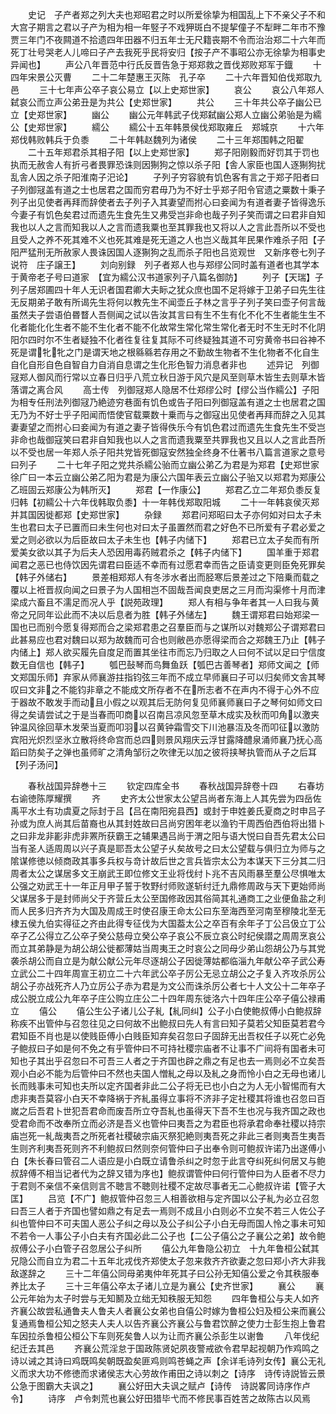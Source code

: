 <!-- { "loadSidebar": true } -->
　　史记　子产者郑之列大夫也郑昭君之时以所爱徐挚为相国乱上下不亲父子不和大宫子期言之君以子产为相为相一年竪子不戏狎斑白不提挈僮子不犁畔二年市不豫贾三年门不夜闗道不拾遗四年田器不归五年士无尺籍丧期不令而治治郑二十六年而死丁壮号哭老人儿啼曰子产去我死乎民将安归【按子产不事昭公亦无徐挚为相事史异闻也】
　　声公八年晋范中行氏反晋告急于郑郑救之晋伐郑败郑军于鐡
　　十四年宋景公灭曹
　　二十二年楚惠王灭陈　孔子卒
　　二十六年晋知伯伐郑取九邑
　　三十七年声公卒子哀公易立【以上史郑世家】
　　哀公
　　哀公八年郑人弑哀公而立声公弟丑是为共公【史郑世家】
　　共公
　　三十年共公卒子幽公已立【史郑世家】
　　幽公
　　幽公元年韩武子伐郑弑幽公郑人立幽公弟骀是为繻公【史郑世家】
　　繻公
　　繻公十五年韩景侯伐郑取雍丘　郑城京
　　十六年郑伐韩败韩兵于负黍
　　二十年韩赵魏列为诸侯
　　二十三年郑围韩之阳翟
　　二十五年郑君杀其相子阳【以上史郑世家】
　　郑子阳刚毅而好罚其于罚也执而无赦舎人有折弓者畏罪恐诛则因猘狗之惊以杀子阳【舎人家臣也国人逐猘狗扰乱舎人因之杀子阳淮南子汜论】
　　子列子穷容貌有饥色客有言之于郑子阳者曰子列御冦盖有道之士也居君之国而穷君毋乃为不好士乎郑子阳令官遗之粟数十秉子列子出见使者再拜而辞使者去子列子入其妻望而拊心曰妾闻为有道者妻子皆得逸乐今妻子有饥色矣君过而遗先生食先生又弗受岂非命也哉子列子笑而谓之曰君非自知我也以人之言而知我以人之言而遗我粟也至其罪我也又将以人之言此吾所以不受也且受人之养不死其难不义也死其难是死无道之人也岂义哉其年民果作难杀子阳【子阳严猛刑无所赦家人畏诛因国人逐猘狗之乱而杀子阳也吕览观世　又新序卷七列子说符　庄子譲王】
　　刘向别録　列子者郑人也与郑缪公同时盖有道者也其学本于黄帝老子号曰道家　【宜为繻公汉书道家列子八篇名御防】
　　列子【天瑞】子列子居郑圃四十年人无识者国君卿大夫眎之犹众庶也国不足将嫁于卫弟子曰先生往无反期弟子敢有所谒先生将何以教先生不闻壶丘子林之言乎子列子笑曰壶子何言哉虽然夫子尝语伯昬瞀人吾侧闻之试以告汝其言曰有生不生有化不化不生者能生生不化者能化化生者不能不生化者不能不化故常生常化常生常化者无时不生无时不化阴阳尔四时尔不生者疑独不化者徃复往复其际不可终疑独其道不可穷黄帝书曰谷神不死是谓牝牝之门是谓天地之根緜緜若存用之不勤故生物者不生化物者不化自生自化自形自色自智自力自消自息谓之生化形色智力消息者非也
　　述异记　列御冦郑人御风而行常以立春日归乎八荒立秋日游于风穴是风至则草木皆生去则草木皆落谓之离合风
　　高士传　列御冦郑人隐居不仕郑缪公时【缪公当作繻公】子阳为相专任刑法列御冦乃絶迹穷巷面有饥色或告子阳曰列御寇盖有道之士也居君之国无乃为不好士乎子阳闻而悟使官载粟数十乗而与之御寇出见使者再拜而辞之入见其妻妻望之而拊心曰妾闻为有道之妻子皆得佚乐今有饥色君过而遗先生食先生不受岂非命也哉御寇笑曰君非自知我也以人之言而遗我粟至共罪我也又且以人之言此吾所以不受也居一年郑人杀子阳共党皆死御寇安然独全终身不仕著书八篇言道家之意号曰列子
　　二十七年子阳之党共杀繻公骀而立幽公弟乙为君是为郑君【史郑世家　徐广曰一本云立幽公弟乙阳为君是为康公六国年表云立幽公子骀又以郑君为郑康公乙班固云郑康公为韩所灭】
　　郑君【一作康公】
　　郑君乙立二年郑负黍反复归韩【初繻公十六年伐韩取负黍】十一年韩伐郑取阳城
　　二十一年韩哀侯灭郑并其国因徙都郑【史郑世家】
　　杂録
　　郑君问郑昭曰太子亦何如对曰太子未生也君曰太子已置而曰未生何也对曰太子虽置然而君之好色不已所爱有子君必爱之爱之则必欲以为后臣故曰太子未生也【韩子内储下】
　　郑君已立太子矣而有所爱美女欲以其子为后夫人恐因用毒药贼君杀之【韩子内储下】
　　国羊重于郑君闻君之恶已也侍饮因先谓君曰臣适不幸而有过愿君幸而告之臣请变更则臣免死罪矣【韩子外储右】
　　景差相郑郑人有冬涉水者出而胫寒后景差过之下陪乗而载之覆以上袵晋叔向闻之曰景子为人国相岂不固哉吾闻良吏居之三月而沟渠修十月而津梁成六畜且不濡足而况人乎【説苑政理】
　　郑人有相与争年者其一人曰我与黄帝之兄同年讼此而不决以后息者为胜【韩子外储左】
　　魏王谓郑君曰始郑梁一国也已而别今愿复得郑而合之梁郑君患之召羣臣而与之谋所以对魏郑公子谓郑君曰此甚易应也君对魏曰以郑为故魏而可合也则敝邑亦愿得梁而合之郑魏王乃止【韩子内储上】郑人欲买履先自度足而置其坐往市而忘乃归取之人曰何不试以足曰宁信度数无自信也【韩子】
　　瓠巴鼔琴而鸟舞鱼跃【瓠巴古善琴者】郑师文闻之【师文郑国乐师】弃家从师襄游拄指钧弦三年而不成立早师襄曰子可以归矣师文舎其琴叹曰文非之不能钧非章之不能成文所存者不在所志者不在声内不得于心外不应于器故不敢发手而动且小假之以观其后无防何复见师襄师襄曰子之琴何如师文曰得之矣请尝试之于是当春而叩商以召南吕凉风忽至草木成实及秋而叩角以激夹钟温风徐回草木发荣当夏而叩羽以召黄钟霜雪交下川池暴沍及冬而叩征以激防宾阳光炽烈坚氷立散将终命宫而总四则景风翔庆云浮甘露降醴泉涌师襄乃抚心高蹈曰防矣子之弹也虽师旷之清角邹衍之吹律无以加之彼将挟琴执管而从子之后耳【列子汤问】




　　春秋战国异辞巻十三
　　钦定四库全书
　　春秋战国异辞卷十四
　　右春坊右谕徳陈厚耀撰
　　齐
　　史齐太公世家太公望吕尚者东海上人其先尝为四岳佐禹平水土有功虞夏之际封于吕【吕在南阳宛县西】或封于申姓姜氏夏商之时申吕子孙或为庶人尚其后苗裔也从其封姓故曰吕尚穷困年老以渔钓干周西伯西伯将出猎卜之曰非龙非彲非虎非罴所获霸王之辅果遇吕尚于渭之阳与语大悦曰自吾先君太公曰当有圣人适周周以兴子真是耶吾太公望子乆矣故号之曰太公望载与俱归立为师与之隂谋修徳以倾商政其事多兵权与竒计故后世之言兵皆宗太公为本谋天下三分其二归周者太公之谋居多文王崩武王即位修文王业将伐纣卜兆不吉风雨暴至羣公尽惧唯太公强之劝武王十一年正月甲子誓于牧野纣师败遂斩纣迁九鼎修周政与天下更始师尚父谋居多于是封师尚父于齐营丘太公至国修政因其俗简其礼通商工之业便鱼盐之利而人民多归齐齐为大国及周成王时使召康王命太公曰东至海西至河南至穆陵北至无棣五侯九伯实得征之齐由此得专征伐为大国葢太公之卒百有余年子丁公吕伋立丁公卒子乙公得立乙公卒子癸公慈母立癸公卒子哀公不辰立哀公时纪侯譛之周周烹哀公而立其弟静是为胡公胡公徙都薄姑当周夷王之时哀公之同母少弟山怨胡公乃与其党袭杀胡公而自立是为献公献公元年尽逐胡公子因徙薄姑都临淄九年献公卒子武公寿立武公二十四年周宣王初立二十六年武公卒子厉公无忌立胡公之子复入齐攻杀厉公胡公子亦战死齐人乃立厉公子赤为君是为文公而诛杀厉公者七十人文公十二年卒子成公脱立成公九年卒子庄公购立庄公二十四年周东徙洛六十四年庄公卒子僖公禄甫立
　　僖公
　　僖公生公子诸儿公子糺【糺同纠】公子小白使鲍叔傅小白鲍叔辞称疾不出管仲与召忽往见之曰何故不出鲍叔曰先人有言曰知子莫若父知臣莫若君今君知臣不肖也是以使贱臣傅小白贱臣知弃矣召忽曰子固辞无出吾权任子以死亡必免子鲍叔曰子如是何不免之有乎管仲曰不可持社稷宗庙者不让事不广间将有国者未可知也子其出乎召忽曰不可吾三人者之于齐国也辟之鼎之有足也去一焉则必不立矣吾观小白必不能为后管仲曰不然也夫国人憎糺之母以及糺之身而怜小白之无母也诸儿长而贱事未可知也夫所以定齐国者非此二公子将无已也小白之为人无小智惕而有大虑非夷吾莫容小白天不幸降祸于齐糺虽得立事将不济非子定社稷其将谁也召忽曰百嵗之后吾君卜世犯吾君命而废吾所立夺吾糺也虽得天下吾不生也况与我齐国之政也受君命而不改奉所立而必济是吾义也管仲曰夷吾之为君臣也将承君命奉社稷以持宗庙岂死一糺哉夷吾之所死者社稷破宗庙灭祭犯絶则夷吾死之非此三者则夷吾生夷吾生则齐利夷吾死则齐不利鲍叔曰然则奈何管仲曰子出奉令则可鲍叔许诺乃出遂傅小白【朱长春曰管召二人语应是小白既立请鲁杀纠之时忽于此言夺纠死纠何居又与鲍叔辞傅不相当记者代为之辞又错为序也】鲍叔谓管仲曰何行管仲曰为人臣者不尽力于君则不亲信不亲信则言不聴言不聴则社稷不定故尽事者无二心鲍叔许诺【管子大匡】
　　吕览【不广】鲍叔管仲召忽三人相善欲相与定齐国以公子糺为必立召忽曰吾三人者于齐国也譬如鼎之有足去一焉则不成且小白则必不立矣不若三人佐公子纠也管仲曰不可夫国人恶公子纠之母以及公子纠公子小白无母而国人怜之事未可知不若令一人事公子小白夫有齐国必此二公子也【二公子僖公之子襄公之弟】故令鲍叔傅公子小白管子召忽居公子纠所
　　僖公九年鲁隐公初立　十九年鲁桓公弑其兄隐公而自立为君二十五年北戎伐齐郑使太子忽来救齐齐欲妻之忽曰郑小齐大非我敌遂辞之
　　三十二年僖公同母弟夷仲年死其子曰公孙无知僖公爱之令其秩服奉养比太子
　　三十三年僖公卒太子诸儿立是为襄公【史齐世家】
　　襄公
　　襄公元年始为太子时尝与无知鬭及立绌无知秩服无知怨
　　四年鲁桓公与夫人如齐齐襄公故尝私通鲁夫人鲁夫人者襄公女弟也自僖公时嫁为鲁桓公妇及桓公来而襄公复通焉鲁桓公知之怒夫人夫人以告齐襄公齐襄公与鲁君饮醉之使力士彭生抱上鲁君车因拉杀鲁桓公桓公下车则死矣鲁人以为让而齐襄公杀彭生以谢鲁
　　八年伐纪纪迁去其邑
　　齐襄公荒淫怠于国政陈贤妃夙夜警戒欲令君早起视朝乃作鸡鸣之诗以诫之其诗曰鸡既鸣矣朝既盈矣匪鸡则鸣苍蝇之声【余详毛诗列女传】襄公无礼义而求大功不修徳而求诸侯志大心劳故作甫田之诗以刺之【诗序　诗传诗説皆云景公急于图霸大夫讽之】
　　襄公好田大夫讽之赋卢【诗传　诗説畧同诗序作卢令】
　　诗序　卢令刺荒也襄公好田猎毕弋而不修民事百姓苦之故陈古以风焉
